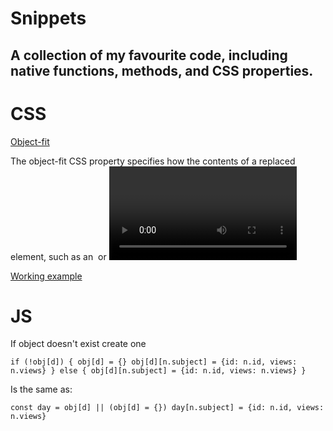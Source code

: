 # Snippets

## A collection of my favourite code, including native functions, methods, and CSS properties.

# CSS

[Object-fit](https://developer.mozilla.org/en-US/docs/Web/CSS/object-fit)

The object-fit CSS property specifies how the contents of a replaced element, such as an <img> or <video>, should be resized to fit its container.

[Working example](https://twitter.com/wesbos/status/977223833206829056)

# JS

If object doesn't exist create one

`if (!obj[d]) {
  obj[d] = {}
  obj[d][n.subject] = {id: n.id, views: n.views}
} else {
  obj[d][n.subject] = {id: n.id, views: n.views}
}`

Is the same as:

`const day = obj[d] || (obj[d] = {})
day[n.subject] = {id: n.id, views: n.views}
`
